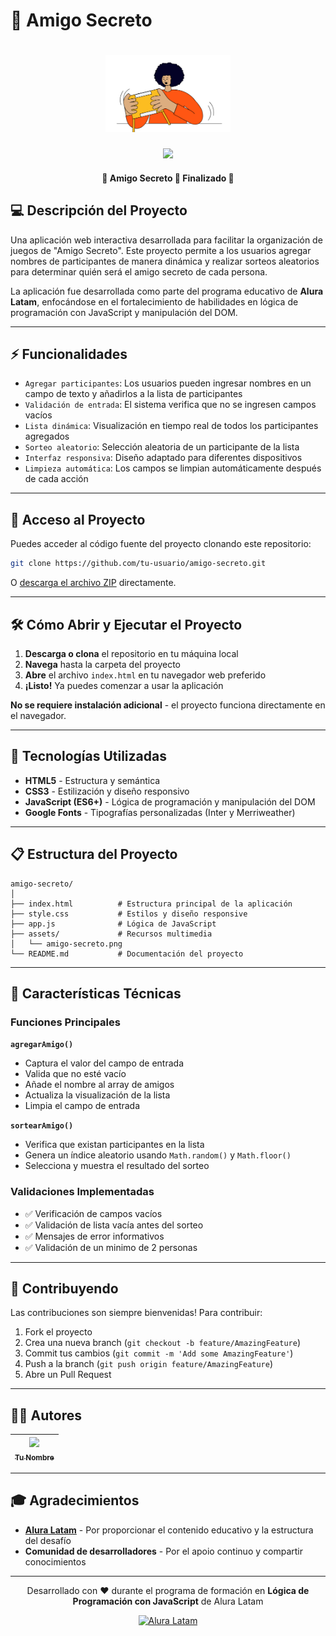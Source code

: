 # 🎯 Amigo Secreto

<h1 align="center">
  <img alt="Amigo Secreto Logo" title="#AmigoSecreto" src="./assets/amigo-secreto.png" width="200px" />
</h1>

<p align="center">
  <img src="https://img.shields.io/badge/STATUS-EN%20DESARROLLO-green">
</p>

<h4 align="center"> 
    🚧 Amigo Secreto 🎁 Finalizado 🚧
</h4>

## 💻 Descripción del Proyecto

Una aplicación web interactiva desarrollada para facilitar la organización de juegos de "Amigo Secreto". Este proyecto permite a los usuarios agregar nombres de participantes de manera dinámica y realizar sorteos aleatorios para determinar quién será el amigo secreto de cada persona.

La aplicación fue desarrollada como parte del programa educativo de **Alura Latam**, enfocándose en el fortalecimiento de habilidades en lógica de programación con JavaScript y manipulación del DOM.

---

## ⚡ Funcionalidades

- `Agregar participantes`: Los usuarios pueden ingresar nombres en un campo de texto y añadirlos a la lista de participantes
- `Validación de entrada`: El sistema verifica que no se ingresen campos vacíos
- `Lista dinámica`: Visualización en tiempo real de todos los participantes agregados
- `Sorteo aleatorio`: Selección aleatoria de un participante de la lista
- `Interfaz responsiva`: Diseño adaptado para diferentes dispositivos
- `Limpieza automática`: Los campos se limpian automáticamente después de cada acción

---

## 📁 Acceso al Proyecto

Puedes acceder al código fuente del proyecto clonando este repositorio:

```bash
git clone https://github.com/tu-usuario/amigo-secreto.git
```

O [descarga el archivo ZIP](https://github.com/tu-usuario/amigo-secreto/archive/refs/heads/main.zip) directamente.

---

## 🛠️ Cómo Abrir y Ejecutar el Proyecto

1. **Descarga o clona** el repositorio en tu máquina local
2. **Navega** hasta la carpeta del proyecto
3. **Abre** el archivo `index.html` en tu navegador web preferido
4. **¡Listo!** Ya puedes comenzar a usar la aplicación

**No se requiere instalación adicional** - el proyecto funciona directamente en el navegador.

---

## 🚀 Tecnologías Utilizadas

- **HTML5** - Estructura y semántica
- **CSS3** - Estilización y diseño responsivo
- **JavaScript (ES6+)** - Lógica de programación y manipulación del DOM
- **Google Fonts** - Tipografías personalizadas (Inter y Merriweather)

---

## 📋 Estructura del Proyecto

```
amigo-secreto/
│
├── index.html          # Estructura principal de la aplicación
├── style.css           # Estilos y diseño responsive
├── app.js              # Lógica de JavaScript
├── assets/             # Recursos multimedia
│   └── amigo-secreto.png
└── README.md           # Documentación del proyecto
```

---

## 🎯 Características Técnicas

### Funciones Principales

**`agregarAmigo()`**
- Captura el valor del campo de entrada
- Valida que no esté vacío
- Añade el nombre al array de amigos
- Actualiza la visualización de la lista
- Limpia el campo de entrada

**`sortearAmigo()`**
- Verifica que existan participantes en la lista
- Genera un índice aleatorio usando `Math.random()` y `Math.floor()`
- Selecciona y muestra el resultado del sorteo

### Validaciones Implementadas

- ✅ Verificación de campos vacíos
- ✅ Validación de lista vacía antes del sorteo
- ✅ Mensajes de error informativos
- ✅ Validación de un minimo de 2 personas

---

## 🤝 Contribuyendo

Las contribuciones son siempre bienvenidas! Para contribuir:

1. Fork el proyecto
2. Crea una nueva branch (`git checkout -b feature/AmazingFeature`)
3. Commit tus cambios (`git commit -m 'Add some AmazingFeature'`)
4. Push a la branch (`git push origin feature/AmazingFeature`)
5. Abre un Pull Request

---

## 👨‍💻 Autores

| [<img src="https://avatars.githubusercontent.com/u/37356058?v=4" width=115><br><sub>Tu Nombre</sub>](https://github.com/guerr3roxd) |
| :---: |

---

## 🎓 Agradecimientos

- **[Alura Latam](https://www.aluracursos.com/)** - Por proporcionar el contenido educativo y la estructura del desafío
- **Comunidad de desarrolladores** - Por el apoio continuo y compartir conocimientos

---

<p align="center">
  Desarrollado con ❤️ durante el programa de formación en <strong>Lógica de Programación con JavaScript</strong> de Alura Latam
</p>

<p align="center">
  <a href="https://www.aluracursos.com/">
    <img alt="Alura Latam" src="https://img.shields.io/badge/Alura-Latam-blue">
  </a>
</p>
